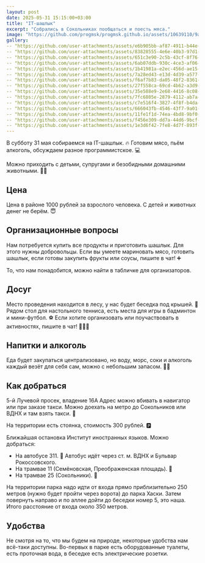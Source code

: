 ```yaml
---
layout: post
date: 2025-05-31 15:15:00+03:00
title: "IT-шашлык"
excerpt: "Собрались в Сокольниках пообщаться и поесть мяса."
image: "https://github.com/progmsk/progmsk.github.io/assets/10639110/9a65da9e-83c4-4a37-8d70-617e82d9e00b"
gallery:
-- "https://github.com/user-attachments/assets/e6b905bb-af87-4911-b44e-ecaa39957553"
-- "https://github.com/user-attachments/assets/83828555-4e6e-40b3-97d1-011bd5d4c40d"
-- "https://github.com/user-attachments/assets/651c3e90-2c5b-43cf-8f76-6fd5482e4b23"
-- "https://github.com/user-attachments/assets/6ab07ddb-930c-4ce3-af06-ea0ea304ae89"
-- "https://github.com/user-attachments/assets/1b41981a-e2ec-456d-ae15-c85fdda1291a"
-- "https://github.com/user-attachments/assets/7a28ed43-e13d-4d39-a577-8121c5016739"
-- "https://github.com/user-attachments/assets/f6af7b83-da05-48f2-8361-08ab3bba5347"
-- "https://github.com/user-attachments/assets/27f558ca-69cd-4b62-a3d9-5a509f12c3ed"
-- "https://github.com/user-attachments/assets/35e588e9-2e68-4416-8c08-c74f4cf7894e"
-- "https://github.com/user-attachments/assets/7fc6805e-2879-4112-ab7a-16929a910d94"
-- "https://github.com/user-attachments/assets/c7e516f4-3827-4f8f-b4da-36aa2231c0ea"
-- "https://github.com/user-attachments/assets/666043fb-4546-43f7-9a01-0f46a1db6667"
-- "https://github.com/user-attachments/assets/11fe1f1d-74ea-4bd8-9bf0-d56d5c1e7f99"
-- "https://github.com/user-attachments/assets/f456e309-dd7a-44d6-9bcf-0a90aeb09a02"
-- "https://github.com/user-attachments/assets/1e3d6f42-7fe8-4d7f-893f-505d9f878fb4"
---
```


В субботу 31 мая собираемся на IT-шашлык. 🔥
Готовим мясо, пьём алкоголь, обсуждаем разное программистское. 💻

Можно приходить с детьми, супругами и безобидными домашними животными. 👫🐶

## Цена
Цена в районе 1000 рублей за взрослого человека.
С детей и животных денег не берём. 😇

## Организационные вопросы
Нам потребуется купить все продукты и приготовить шашлык.
Для этого нужны добровольцы.
Если вы умеете мариновать мясо, готовить шашлык, если готовы закупить фрукты или соусы, пишите в чат! ➕

То, что нам понадобится, можно найти в табличке для организаторов.

## Досуг
Место проведения находится в лесу, у нас будет беседка под крышей. 🌳
Рядом стол для настольного тенниса, есть места для игры в бадминтон и мини-футбол. ⚽️
Если хотите организовать или поучаствовать в активностях, пишите в чат! 🕺🏃‍♂️

## Напитки и алкоголь
Еда будет закупаться централизовано, но воду, морс, соки и алкоголь каждый везёт для себя сам, можно с небольшим запасом. 🥃🍺

## Как добраться
5-й Лучевой просек, владение 16А
Адрес можно вбивать в навигатор или при заказе такси.
Можно доехать на метро до Сокольников или ВДНХ и там взять такси. 🚕

На территории есть стоянка, стоимость 300 рублей. 🅿️

Ближайшая остановка Институт иностранных языков.
Можно добраться:
* На автобусе 311. 🚌
  Автобус идёт через ст. м. ВДНХ и Бульвар Рокоссовского.
* На трамвае 11 (Семёновская, Преображенская площадь). 🚃
* На трамвае 25 (Сокольники). 🚃

На территории парка надо идти от входа прямо приблизительно 250 метров (нужно будет пройти через ворота) до парка Хаски.
Затем повернуть направо и по аллее дойти до беседки номер 5, это наша.
Итого расстояние от входа около 350 метров.

## Удобства
Не смотря на то, что мы будем на природе, некоторые удобства нам всё-таки доступны.
Во-первых в парке есть оборудованные туалеты, есть проточная вода, в беседке есть электрические розетки.
